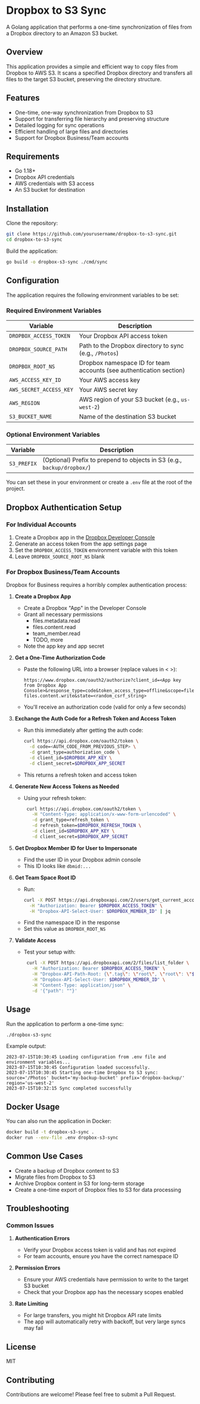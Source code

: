 # Dropbox to S3 Sync

A Golang application that performs a one-time synchronization of files from a Dropbox directory to an Amazon S3 bucket.

## Overview

This application provides a simple and efficient way to copy files from Dropbox to AWS S3. It scans a specified Dropbox directory and transfers all files to the target S3 bucket, preserving the directory structure.

## Features

- One-time, one-way synchronization from Dropbox to S3
- Support for transferring file hierarchy and preserving structure
- Detailed logging for sync operations
- Efficient handling of large files and directories
- Support for Dropbox Business/Team accounts

## Requirements

- Go 1.18+
- Dropbox API credentials
- AWS credentials with S3 access
- An S3 bucket for destination

## Installation

Clone the repository:

```bash
git clone https://github.com/yourusername/dropbox-to-s3-sync.git
cd dropbox-to-s3-sync
```

Build the application:

```bash
go build -o dropbox-s3-sync ./cmd/sync
```

## Configuration

The application requires the following environment variables to be set:

### Required Environment Variables

| Variable | Description |
|----------|-------------|
| `DROPBOX_ACCESS_TOKEN` | Your Dropbox API access token |
| `DROPBOX_SOURCE_PATH` | Path to the Dropbox directory to sync (e.g., `/Photos`) |
| `DROPBOX_ROOT_NS` | Dropbox namespace ID for team accounts (see authentication section) |
| `AWS_ACCESS_KEY_ID` | Your AWS access key |
| `AWS_SECRET_ACCESS_KEY` | Your AWS secret key |
| `AWS_REGION` | AWS region of your S3 bucket (e.g., `us-west-2`) |
| `S3_BUCKET_NAME` | Name of the destination S3 bucket |

### Optional Environment Variables

| Variable | Description |
|----------|-------------|
| `S3_PREFIX` | (Optional) Prefix to prepend to objects in S3 (e.g., `backup/dropbox/`) |

You can set these in your environment or create a `.env` file at the root of the project.

## Dropbox Authentication Setup

### For Individual Accounts

1. Create a Dropbox app in the [Dropbox Developer Console](https://www.dropbox.com/developers/apps)
2. Generate an access token from the app settings page
3. Set the `DROPBOX_ACCESS_TOKEN` environment variable with this token
4. Leave `DROPBOX_SOURCE_ROOT_NS` blank

### For Dropbox Business/Team Accounts

Dropbox for Business requires a horribly complex authentication process:

1. **Create a Dropbox App**
   - Create a Dropbox "App" in the Developer Console
   - Grant all necessary permissions
      - files.metadata.read
      - files.content.read
      - team_member.read
      - TODO, more
   - Note the app key and app secret

2. **Get a One-Time Authorization Code**
   - Paste the following URL into a browser (replace values in < >):
     ```
     https://www.dropbox.com/oauth2/authorize?client_id=<App key from Dropbox App Console>&response_type=code&token_access_type=offline&scope=files.metadata.read files.content.write&state=<random_csrf_string>
     ```
   - You'll receive an authorization code (valid for only a few seconds)

3. **Exchange the Auth Code for a Refresh Token and Access Token**
   - Run this immediately after getting the auth code:
     ```bash
     curl https://api.dropbox.com/oauth2/token \
       -d code=<AUTH_CODE_FROM_PREVIOUS_STEP> \
       -d grant_type=authorization_code \
       -d client_id=$DROPBOX_APP_KEY \
       -d client_secret=$DROPBOX_APP_SECRET
     ```
   - This returns a refresh token and access token

4. **Generate New Access Tokens as Needed**
   - Using your refresh token:
     ```bash
      curl https://api.dropbox.com/oauth2/token \
        -H "Content-Type: application/x-www-form-urlencoded" \
        -d grant_type=refresh_token \
        -d refresh_token=$DROPBOX_REFRESH_TOKEN \
        -d client_id=$DROPBOX_APP_KEY \
        -d client_secret=$DROPBOX_APP_SECRET
     ```

5. **Get Dropbox Member ID for User to Impersonate**
   - Find the user ID in your Dropbox admin console
   - This ID looks like `dbmid:...`

6. **Get Team Space Root ID**
   - Run:
     ```bash
     curl -X POST https://api.dropboxapi.com/2/users/get_current_account \
       -H "Authorization: Bearer $DROPBOX_ACCESS_TOKEN" \
       -H "Dropbox-API-Select-User: $DROPBOX_MEMBER_ID" | jq
     ```
   - Find the namespace ID in the response
   - Set this value as `DROPBOX_ROOT_NS`

7. **Validate Access**
   - Test your setup with:
     ```bash
      curl -X POST https://api.dropboxapi.com/2/files/list_folder \
        -H "Authorization: Bearer $DROPBOX_ACCESS_TOKEN" \
        -H "Dropbox-API-Path-Root: {\".tag\": \"root\", \"root\": \"$DROPBOX_ROOT_NS\"}" \
        -H "Dropbox-API-Select-User: $DROPBOX_MEMBER_ID" \
        -H "Content-Type: application/json" \
        -d '{"path": ""}'
     ```

## Usage

Run the application to perform a one-time sync:

```bash
./dropbox-s3-sync
```

Example output:

```
2023-07-15T10:30:45 Loading configuration from .env file and environment variables...
2023-07-15T10:30:45 Configuration loaded successfully.
2023-07-15T10:30:45 Starting one-time Dropbox to S3 sync: source='/Photos' bucket='my-backup-bucket' prefix='dropbox-backup/' region='us-west-2'
2023-07-15T10:32:15 Sync completed successfully
```

## Docker Usage

You can also run the application in Docker:

```bash
docker build -t dropbox-s3-sync .
docker run --env-file .env dropbox-s3-sync
```

## Common Use Cases

- Create a backup of Dropbox content to S3
- Migrate files from Dropbox to S3
- Archive Dropbox content in S3 for long-term storage
- Create a one-time export of Dropbox files to S3 for data processing

## Troubleshooting

### Common Issues

1. **Authentication Errors**
   - Verify your Dropbox access token is valid and has not expired
   - For team accounts, ensure you have the correct namespace ID

2. **Permission Errors**
   - Ensure your AWS credentials have permission to write to the target S3 bucket
   - Check that your Dropbox app has the necessary scopes enabled

3. **Rate Limiting**
   - For large transfers, you might hit Dropbox API rate limits
   - The app will automatically retry with backoff, but very large syncs may fail

## License

MIT

## Contributing

Contributions are welcome! Please feel free to submit a Pull Request.
